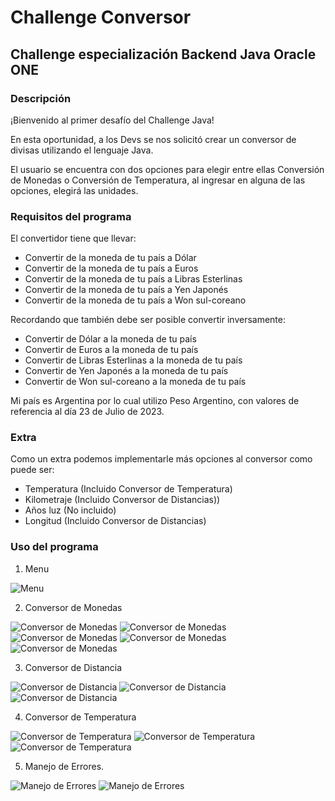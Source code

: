 # Challenge Conversor

## Challenge especialización Backend Java Oracle ONE

### Descripción

¡Bienvenido al primer desafío del Challenge Java!

En esta oportunidad, a los Devs se nos solicitó crear un conversor de divisas utilizando el lenguaje Java.

El usuario se encuentra con dos opciones para elegir entre ellas Conversión de Monedas o Conversión de Temperatura, al ingresar en alguna de las opciones, elegirá las unidades.

### Requisitos del programa

El convertidor tiene que llevar:

- Convertir de la moneda de tu país a Dólar
- Convertir de la moneda de tu país a Euros
- Convertir de la moneda de tu país a Libras Esterlinas
- Convertir de la moneda de tu país a Yen Japonés
- Convertir de la moneda de tu país a Won sul-coreano

Recordando que también debe ser posible convertir inversamente:

- Convertir de Dólar a la moneda de tu país
- Convertir de Euros a la moneda de tu país
- Convertir de Libras Esterlinas a la moneda de tu país
- Convertir de Yen Japonés a la moneda de tu país
- Convertir de Won sul-coreano a la moneda de tu país

Mi país es Argentina por lo cual utilizo Peso Argentino, con valores de referencia al día 23 de Julio de 2023.

### Extra

Como un extra podemos implementarle más opciones al conversor como puede ser:

- Temperatura (Incluido Conversor de Temperatura)
- Kilometraje (Incluido Conversor de Distancias))
- Años luz    (No incluido)
- Longitud    (Incluido Conversor de Distancias)

### Uso del programa

1. Menu

![Menu](https://github.com/Juanbasanes/ConversorMonedaAlura/assets/107370338/92763e97-8c45-4cda-9199-a31825caac8f)

2. Conversor de Monedas

![Conversor de Monedas](https://github.com/Juanbasanes/ConversorMonedaAlura/assets/107370338/1ffa5495-33b1-430f-a78c-08c7c1c08e4e)
![Conversor de Monedas](https://github.com/Juanbasanes/ConversorMonedaAlura/assets/107370338/1a36cd2e-2cbb-4749-b4bd-1c2b1acaf28c)
![Conversor de Monedas](https://github.com/Juanbasanes/ConversorMonedaAlura/assets/107370338/d1a2dda7-c942-4959-b3e7-7c729d60220b)
![Conversor de Monedas](https://github.com/Juanbasanes/ConversorMonedaAlura/assets/107370338/e82cf8f7-68ca-4285-b20f-38c222b5a4b0)
![Conversor de Monedas](https://github.com/Juanbasanes/ConversorMonedaAlura/assets/107370338/e6209bb4-fa7c-40bd-a85d-324a50500c1d)

3. Conversor de Distancia

![Conversor de Distancia](https://github.com/Juanbasanes/ConversorMonedaAlura/assets/107370338/74a4a557-10f5-4e66-ba1e-7f527d27c61e)
![Conversor de Distancia](https://github.com/Juanbasanes/ConversorMonedaAlura/assets/107370338/71c0d068-0e21-4d13-8ae7-5bfa78a661f3)
![Conversor de Distancia](https://github.com/Juanbasanes/ConversorMonedaAlura/assets/107370338/1527f18d-2497-4c69-914d-b53c53077466)

4. Conversor de Temperatura

![Conversor de Temperatura](https://github.com/Juanbasanes/ConversorMonedaAlura/assets/107370338/9f20869c-34bc-4d9e-aaa4-37de915f285d)
![Conversor de Temperatura](https://github.com/Juanbasanes/ConversorMonedaAlura/assets/107370338/c23ce4dc-612b-40ab-9cd4-e4a824869168)
![Conversor de Temperatura](https://github.com/Juanbasanes/ConversorMonedaAlura/assets/107370338/50812244-5180-4efa-9e17-d17a5cc8d235)

5. Manejo de Errores.

![Manejo de Errores](https://github.com/Juanbasanes/ConversorMonedaAlura/assets/107370338/e46455bb-017c-4e0a-ab52-ae7226c0dd5b)
![Manejo de Errores](https://github.com/Juanbasanes/ConversorMonedaAlura/assets/107370338/6a96c156-5e12-4c96-b7d9-3e205f09fff9)
